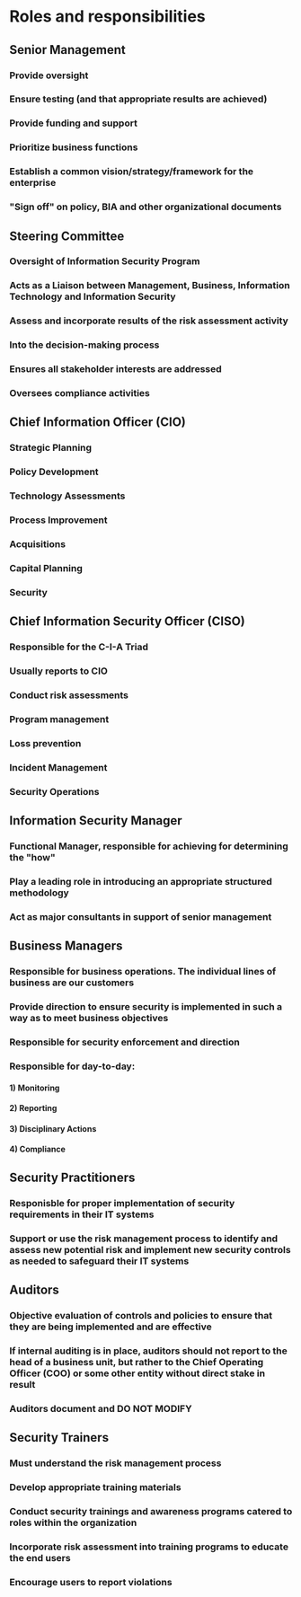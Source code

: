 # Roles and responsibilities

## Senior Management

### Provide oversight

### Ensure testing (and that appropriate results are achieved)

### Provide funding and support

### Prioritize business functions

### Establish a common vision/strategy/framework for the enterprise

### "Sign off" on policy, BIA and other organizational documents

## Steering Committee

### Oversight of Information Security Program

### Acts as a Liaison between Management, Business, Information Technology and Information Security

### Assess and incorporate results of the risk assessment activity

### Into the decision-making process

### Ensures all stakeholder interests are addressed

### Oversees compliance activities

## Chief Information Officer (CIO)

### Strategic Planning

### Policy Development

### Technology Assessments

### Process Improvement

### Acquisitions

### Capital Planning

### Security

## Chief Information Security Officer (CISO)

### Responsible for the C-I-A Triad

### Usually reports to CIO

### Conduct risk assessments

### Program management

### Loss prevention

### Incident Management

### Security Operations

## Information Security Manager

### Functional Manager, responsible for achieving for determining the "how"

### Play a leading role in introducing an appropriate structured methodology

### Act as major consultants in support of senior management

## Business Managers

### Responsible for business operations. The individual lines of business are our customers

### Provide direction to ensure security is implemented in such a way as to meet business objectives

### Responsible for security enforcement and direction

### Responsible for day-to-day:

#### 1) Monitoring

#### 2) Reporting

#### 3) Disciplinary Actions

#### 4) Compliance

## Security Practitioners

### Responisble for proper implementation of security requirements in their IT systems

### Support or use the risk management process to identify and assess new potential risk and implement new security controls as needed to safeguard their IT systems

## Auditors 

### Objective evaluation of controls and policies to ensure that they are being implemented and are effective

### If internal auditing is in place, auditors should not report to the head of a business unit, but rather to the Chief Operating Officer (COO) or some other entity without direct stake in result

### Auditors document and DO NOT MODIFY

## Security Trainers

### Must understand the risk management process

### Develop appropriate training materials

### Conduct security trainings and awareness programs catered to roles within the organization

### Incorporate risk assessment into training programs to educate the end users

### Encourage users to report violations
